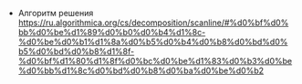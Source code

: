 - Алгоритм решения  
https://ru.algorithmica.org/cs/decomposition/scanline/#%d0%bf%d0%bb%d0%be%d1%89%d0%b0%d0%b4%d1%8c-%d0%be%d0%b1%d1%8a%d0%b5%d0%b4%d0%b8%d0%bd%d0%b5%d0%bd%d0%b8%d1%8f-%d0%bf%d1%80%d1%8f%d0%bc%d0%be%d1%83%d0%b3%d0%be%d0%bb%d1%8c%d0%bd%d0%b8%d0%ba%d0%be%d0%b2
